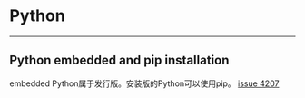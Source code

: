 # Python
---
## Python embedded and pip installation

embedded Python属于发行版。安装版的Python可以使用pip。
[issue 4207](https://github.com/pypa/pip/issues/4207 "Python 3.6.0 embedded and pip installation")
